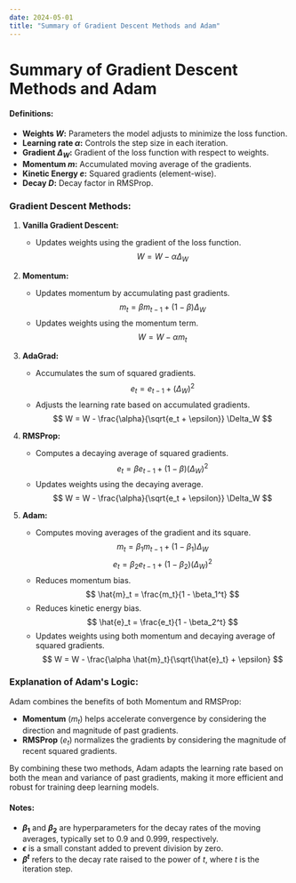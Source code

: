 ```yaml
---
date: 2024-05-01
title: "Summary of Gradient Descent Methods and Adam"
---
```


# Summary of Gradient Descent Methods and Adam

#### Definitions:
- **Weights $W$:** Parameters the model adjusts to minimize the loss function.
- **Learning rate $\alpha$:** Controls the step size in each iteration.
- **Gradient $\Delta_W$:** Gradient of the loss function with respect to weights.
- **Momentum $m$:** Accumulated moving average of the gradients.
- **Kinetic Energy $e$:** Squared gradients (element-wise).
- **Decay $D$:** Decay factor in RMSProp.

### Gradient Descent Methods:

1. **Vanilla Gradient Descent:**
   - Updates weights using the gradient of the loss function.
   $$
   W = W - \alpha \Delta_W
   $$

2. **Momentum:**
   - Updates momentum by accumulating past gradients.
   $$
   m_t = \beta m_{t-1} + (1 - \beta) \Delta_W
   $$
   - Updates weights using the momentum term.
   $$
   W = W - \alpha m_t
   $$

3. **AdaGrad:**
   - Accumulates the sum of squared gradients.
   $$
   e_t = e_{t-1} + (\Delta_W)^2
   $$
   - Adjusts the learning rate based on accumulated gradients.
   $$
   W = W - \frac{\alpha}{\sqrt{e_t + \epsilon}} \Delta_W
   $$

4. **RMSProp:**
   - Computes a decaying average of squared gradients.
   $$
   e_t = \beta e_{t-1} + (1 - \beta) (\Delta_W)^2
   $$
   - Updates weights using the decaying average.
   $$
   W = W - \frac{\alpha}{\sqrt{e_t + \epsilon}} \Delta_W
   $$

5. **Adam:**
   - Computes moving averages of the gradient and its square.
   $$
   m_t = \beta_1 m_{t-1} + (1 - \beta_1) \Delta_W
   $$
   $$
   e_t = \beta_2 e_{t-1} + (1 - \beta_2) (\Delta_W)^2
   $$
   - Reduces momentum bias.
   $$
   \hat{m}_t = \frac{m_t}{1 - \beta_1^t}
   $$
   - Reduces kinetic energy bias.
   $$
   \hat{e}_t = \frac{e_t}{1 - \beta_2^t}
   $$
   - Updates weights using both momentum and decaying average of squared gradients.
   $$
   W = W - \frac{\alpha \hat{m}_t}{\sqrt{\hat{e}_t} + \epsilon}
   $$

### Explanation of Adam's Logic:
Adam combines the benefits of both Momentum and RMSProp:
- **Momentum** ($m_t$) helps accelerate convergence by considering the direction and magnitude of past gradients.
- **RMSProp** ($e_t$) normalizes the gradients by considering the magnitude of recent squared gradients.

By combining these two methods, Adam adapts the learning rate based on both the mean and variance of past gradients, making it more efficient and robust for training deep learning models.

#### Notes:
- **$\beta_1$** and **$\beta_2$** are hyperparameters for the decay rates of the moving averages, typically set to 0.9 and 0.999, respectively.
- **$\epsilon$** is a small constant added to prevent division by zero.
- **$\beta^t$** refers to the decay rate raised to the power of $t$, where $t$ is the iteration step.